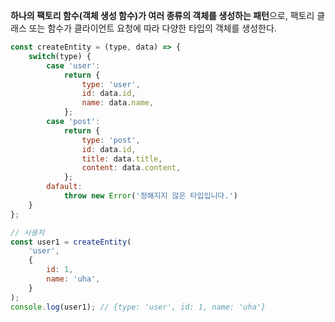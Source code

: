 **하나의 팩토리 함수(객체 생성 함수)가 여러 종류의 객체를 생성하는 패턴**으로, 팩토리 클래스 또는 함수가 클라이언트 요청에 따라 다양한 타입의 객체를 생성한다.

```js
const createEntity = (type, data) => {
	switch(type) {
		case 'user':
			return {
				type: 'user',
				id: data.id,
				name: data.name,
			};
		case 'post':
			return {
				type: 'post',
				id: data.id,
				title: data.title,
				content: data.content,
			};
		dafault:
			throw new Error('정해지지 않은 타입입니다.')
	}
};

// 사용처
const user1 = createEntity(
	'user',
	{
		id: 1,
		name: 'uha',
	}
);
console.log(user1); // {type: 'user', id: 1, name: 'uha'}
```